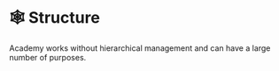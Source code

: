 # 🕸 Structure

Academy works without hierarchical management and can have a large number of purposes.
